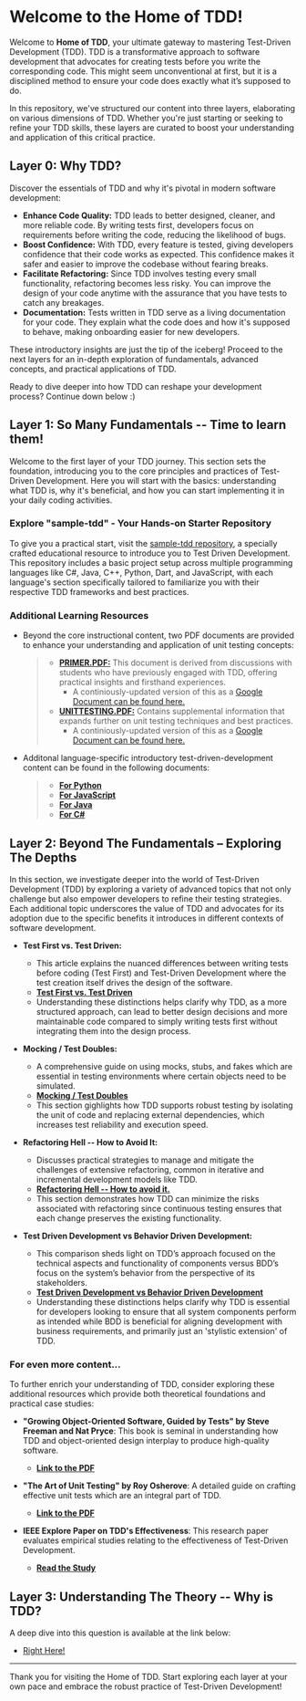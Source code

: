 # Welcome to the Home of TDD!

Welcome to **Home of TDD**, your ultimate gateway to mastering Test-Driven Development (TDD). TDD is a transformative approach to software development that advocates for creating tests before you write the corresponding code. This might seem unconventional at first, but it is a disciplined method to ensure your code does exactly what it’s supposed to do.

In this repository, we've structured our content into three layers, elaborating on various dimensions of TDD. Whether you're just starting or seeking to refine your TDD skills, these layers are curated to boost your understanding and application of this critical practice.

## Layer 0: Why TDD?

Discover the essentials of TDD and why it's pivotal in modern software development:

- **Enhance Code Quality:** TDD leads to better designed, cleaner, and more reliable code. By writing tests first, developers focus on requirements before writing the code, reducing the likelihood of bugs.
- **Boost Confidence:** With TDD, every feature is tested, giving developers confidence that their code works as expected. This confidence makes it safer and easier to improve the codebase without fearing breaks.
- **Facilitate Refactoring:** Since TDD involves testing every small functionality, refactoring becomes less risky. You can improve the design of your code anytime with the assurance that you have tests to catch any breakages.
- **Documentation:** Tests written in TDD serve as a living documentation for your code. They explain what the code does and how it's supposed to behave, making onboarding easier for new developers.

These introductory insights are just the tip of the iceberg! Proceed to the next layers for an in-depth exploration of fundamentals, advanced concepts, and practical applications of TDD.

Ready to dive deeper into how TDD can reshape your development process? Continue down below :)

## Layer 1: So Many Fundamentals -- Time to learn them!

Welcome to the first layer of your TDD journey. This section sets the foundation, introducing you to the core principles and practices of Test-Driven Development. Here you will start with the basics: understanding what TDD is, why it's beneficial, and how you can start implementing it in your daily coding activities.

### Explore "sample-tdd" - Your Hands-on Starter Repository

To give you a practical start, visit the [sample-tdd repository](https://github.com/css-software-engineering-studio/sample-tdd), a specially crafted educational resource to introduce you to Test Driven Development. This repository includes a basic project setup across multiple programming languages like C#, Java, C++, Python, Dart, and JavaScript, with each language's section specifically tailored to familiarize you with their respective TDD frameworks and best practices.

### Additional Learning Resources

- Beyond the core instructional content, two PDF documents are provided to enhance your understanding and application of unit testing concepts:

  > - [**PRIMER.PDF:**](https://github.com/css-software-engineering-studio/sample-tdd/blob/main/PRIMER.pdf) This document is derived from discussions with students who have previously engaged with TDD, offering practical insights and firsthand experiences.
  >   - A continiously-updated version of this as a [Google Document can be found here.](https://docs.google.com/document/d/1Uxb2fVq267BSKKTXfm6147A4C6zFFDlfIKALhYliaSc/edit?usp=sharing)
  > - [**UNITTESTING.PDF:**](https://github.com/css-software-engineering-studio/sample-tdd/blob/main/UNITTESTING.pdf) Contains supplemental information that expands further on unit testing techniques and best practices.
  >   - A continiously-updated version of this as a [Google Document can be found here.](https://docs.google.com/document/d/16ESV-HJAJi5HvYEkTLNpJCUNP5w9-axnhDSB2uQB3Ts/edit?usp=sharing)

- Additonal language-specific introductory test-driven-development content can be found in the following documents:

  > - [**For Python**](https://github.com/unicodeveloper/awesome-tdd?tab=readme-ov-file#tdd-in-python)
  > - [**For JavaScript**](https://github.com/unicodeveloper/awesome-tdd?tab=readme-ov-file#tdd-in-javascript)
  > - [**For Java**](https://github.com/unicodeveloper/awesome-tdd?tab=readme-ov-file#tdd-in-javascript)
  > - [**For C#**](https://github.com/unicodeveloper/awesome-tdd?tab=readme-ov-file#tdd-in-c)

## Layer 2: Beyond The Fundamentals – Exploring The Depths

In this section, we investigate deeper into the world of Test-Driven Development (TDD) by exploring a variety of advanced topics that not only challenge but also empower developers to refine their testing strategies. Each additional topic underscores the value of TDD and advocates for its adoption due to the specific benefits it introduces in different contexts of software development.

- **Test First vs. Test Driven:**

  - This article explains the nuanced differences between writing tests before coding (Test First) and Test-Driven Development where the test creation itself drives the design of the software.
  - [**Test First vs. Test Driven**](https://dev.to/mindplay/test-driven-vs-test-first-24ea)
  - Understanding these distinctions helps clarify why TDD, as a more structured approach, can lead to better design decisions and more maintainable code compared to simply writing tests first without integrating them into the design process.

- **Mocking / Test Doubles:**

  - A comprehensive guide on using mocks, stubs, and fakes which are essential in testing environments where certain objects need to be simulated.
  - [**Mocking / Test Doubles**](https://blog.pragmatists.com/test-doubles-fakes-mocks-and-stubs-1a7491dfa3da)
  - This section gighlights how TDD supports robust testing by isolating the unit of code and replacing external dependencies, which increases test reliability and execution speed.

- **Refactoring Hell -- How to Avoid It:**

  - Discusses practical strategies to manage and mitigate the challenges of extensive refactoring, common in iterative and incremental development models like TDD.
  - [**Refactoring Hell -- How to avoid it.**](https://wiki.c2.com/?RefactoringHell)
  - This section demonstrates how TDD can minimize the risks associated with refactoring since continuous testing ensures that each change preserves the existing functionality.

- **Test Driven Development vs Behavior Driven Development:**

  - This comparison sheds light on TDD’s approach focused on the technical aspects and functionality of components versus BDD’s focus on the system’s behavior from the perspective of its stakeholders.
  - [**Test Driven Development vs Behavior Driven Development**](https://joshldavis.com/2013/05/27/difference-between-tdd-and-bdd/)
  - Understanding these distinctions helps clarify why TDD is essential for developers looking to ensure that all system components perform as intended while BDD is beneficial for aligning development with business requirements, and primarily just an 'stylistic extension' of TDD.

### For even more content...

To further enrich your understanding of TDD, consider exploring these additional resources which provide both theoretical foundations and practical case studies:

- **"Growing Object-Oriented Software, Guided by Tests" by Steve Freeman and Nat Pryce**: This book is seminal in understanding how TDD and object-oriented design interplay to produce high-quality software.

  - [**Link to the PDF**](https://github.com/gg-daddy/ebooks/blob/master/Growing%20Object-Oriented%20Software%2C%20Guided%20by%20Tests.pdf)

- **"The Art of Unit Testing" by Roy Osherove**: A detailed guide on crafting effective unit tests which are an integral part of TDD.

  - [**Link to the PDF**](https://github.com/dashpradeep99/https-github.com-miguellgt-books/blob/master/tdd%20%2B%20bdd/the-art-of-unit-testing.pdf)

- **IEEE Explore Paper on TDD's Effectiveness**: This research paper evaluates empirical studies relating to the effectiveness of Test-Driven Development.
  - [**Read the Study**](https://ieeexplore.ieee.org/document/7372045)

## Layer 3: Understanding The Theory -- Why is TDD?

A deep dive into this question is available at the link below:

- [Right Here!](https://docs.google.com/document/d/1eV4hTeYtwvcpSJ2yXV2RZsh7lIuFZUYqWhIr83S44Ro/edit?usp=sharing)

---

Thank you for visiting the Home of TDD. Start exploring each layer at your own pace and embrace the robust practice of Test-Driven Development!

